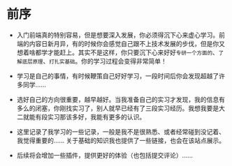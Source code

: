 # 前序

- 入门前端真的特别容易，但是想要深入发展，你必须得沉下心来虚心学习。前端的内容日新月异，有的时候你会感觉自己跟不上技术发展的步伐，但是你又想着啥都学才能赶上。其实不是这样，你只要沉下心来好好`专研一个方面的`、`了解底层原理`、`打扎实基础`。你的学习过程会变得非常简单！

- 学习是自己的事情，有时候鞭策自己好好学习，一段时间后你会发现超越了许多同学……

- 选好自己的方向很重要，越早越好。当我准备自己的实习才发现，我的信息有多么的闭塞，你刚找实习了，别人就早已经有了三段实习经历。我想我要是大二就能有段实习那该多好，我能有更多的认识。

- 这里记录了我学习的一些记录，一般是我不是很熟悉、或者经常碰到没记着、我觉得重要的…… 关于基础的知识我也提供了一些链接，也会在该站点展示。

- 后续将会增加一些插件，提供更好的体验（也包括提交评论）……
